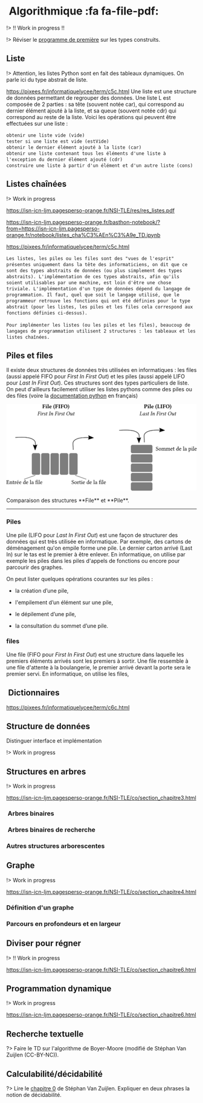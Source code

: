 #  Algorithmique <span onclick="window.print()" class="pdf-link"> :fa fa-file-pdf:</span>

!> !! Work in progress !!

!> Réviser le [programme de première](../premiere/types_construits.md) sur les types construits.

## Liste 

!> Attention, les listes Python sont en fait des tableaux dynamiques. On parle ici du type abstrait de liste.

https://pixees.fr/informatiquelycee/term/c5c.html
    Une liste est une structure de données permettant de regrouper des données. Une liste L est composée de 2 parties : sa tête (souvent notée car), qui correspond au dernier élément ajouté à la liste, et sa queue (souvent notée cdr) qui correspond au reste de la liste. Voici les opérations qui peuvent être effectuées sur une liste :

    obtenir une liste vide (vide)
    tester si une liste est vide (estVide)
    obtenir le dernier élément ajouté à la liste (car)
    obtenir une liste contenant tous les éléments d'une liste à l'exception du dernier élément ajouté (cdr)
    construire une liste à partir d'un élément et d'un autre liste (cons)



## Listes chaînées

!> Work in progress

https://isn-icn-ljm.pagesperso-orange.fr/NSI-TLE/res/res_listes.pdf

https://isn-icn-ljm.pagesperso-orange.fr/basthon-notebook/?from=https://isn-icn-ljm.pagesperso-orange.fr/notebook/listes_cha%C3%AEn%C3%A9e_TD.ipynb



https://pixees.fr/informatiquelycee/term/c5c.html

    Les listes, les piles ou les files sont des "vues de l'esprit" présentes uniquement dans la tête des informaticiens, on dit que ce sont des types abstraits de données (ou plus simplement des types abstraits). L'implémentation de ces types abstraits, afin qu'ils soient utilisables par une machine, est loin d'être une chose triviale. L'implémentation d'un type de données dépend du langage de programmation. Il faut, quel que soit le langage utilisé, que le programmeur retrouve les fonctions qui ont été définies pour le type abstrait (pour les listes, les piles et les files cela correspond aux fonctions définies ci-dessus).

    Pour implémenter les listes (ou les piles et les files), beaucoup de langages de programmation utilisent 2 structures : les tableaux et les listes chaînées.



## Piles et files

Il existe deux structures de données très utilisées en informatiques : les files (aussi appelé FIFO pour *First In First Out*) et les piles (aussi appelé LIFO pour *Last In First Out*). Ces structures sont des types particuliers de liste. On peut d'ailleurs facilement utiliser les listes pythons comme des piles ou des files (voire la [documentation python](https://docs.python.org/fr/3/tutorial/datastructures.html#using-lists-as-stacks) en français) 


![](../_img/fifo_lifo.png ":size=60%")

<p class="center-p"> Comparaison des structures **File** et **Pile**.</p>

---



### Piles

Une pile (LIFO pour *Last In First Out*) est une façon de structurer des données qui est très utilisée en informatique. Par exemple, des cartons de déménagement qu'on empile forme une pile. Le dernier carton arrivé (Last In) sur le tas est le premier à être enlever. 
En informatique, on utilise par exemple les piles dans les piles d'appels de fonctions ou encore pour parcourir des graphes.

On peut lister quelques opérations courantes sur les piles :

- la création d’une pile,

- l'empilement d’un élément sur une pile,

- le dépilement d’une pile,

- la consultation du sommet d’une pile.

### files

Une file (FIFO pour *First In First Out*) est une structure dans laquelle les premiers éléments arrivés sont les premiers à sortir. Une file ressemble à une file d'attente à la boulangerie, le premier arrivé devant la porte sera le premier servi. En informatique, on utilise les files,  


##  Dictionnaires

https://pixees.fr/informatiquelycee/term/c6c.html


## Structure de données

Distinguer interface et implémentation 

!> Work in progress


## Structures en arbres

!> Work in progress

https://isn-icn-ljm.pagesperso-orange.fr/NSI-TLE/co/section_chapitre3.html

###  Arbres binaires

###  Arbres binaires de recherche

### Autres structures arborescentes

## Graphe

!> Work in progress

https://isn-icn-ljm.pagesperso-orange.fr/NSI-TLE/co/section_chapitre4.html

### Définition d'un graphe

### Parcours en profondeurs et en largeur

## Diviser pour régner

!> !! Work in progress

https://isn-icn-ljm.pagesperso-orange.fr/NSI-TLE/co/section_chapitre6.html


## Programmation dynamique

!> Work in progress

https://isn-icn-ljm.pagesperso-orange.fr/NSI-TLE/co/section_chapitre6.html

## Recherche textuelle

?> Faire le TD sur l'algorithme de Boyer-Moore (modifié de Stéphan Van Zuijlen (CC-BY-NC)).

## Calculabilité/décidabilité

?> Lire le [chapitre 0](https://isn-icn-ljm.pagesperso-orange.fr/NSI-TLE/co/section_chapitre0.html) de Stéphan Van Zuijlen. Expliquer en deux phrases la notion de décidabilité.

